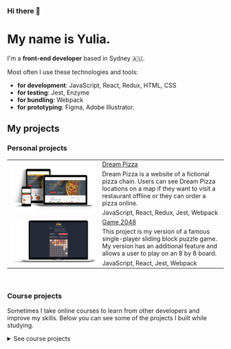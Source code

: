 ### Hi there 👋
# My name is Yulia.
I'm a **front-end developer** based in Sydney 🇦🇺.

Most often I use these technologies and tools:
* **for development**: JavaScript, React, Redux, HTML, CSS
* **for testing**: Jest, Enzyme
* **for bundling**: Webpack
* **for prototyping**: Figma, Adobe Illustrator.

## My projects

### Personal projects
<table>
  <tr>
    <td rowspan="3" width="200">
      <a href="https://github.com/truefiesta/dream-pizza" target="_blank">
        <img src="https://raw.githubusercontent.com/truefiesta/dream-pizza/main/src/assets/img/dream-pizza-top.png" width="100%" height="auto" alt="Dream Pizza">
      </a>
    </td>
    <td>
      <a href="https://github.com/truefiesta/dream-pizza" target="_blank">Dream Pizza</a>
    </td>
  </tr>
  <tr>
    <td>Dream Pizza is a website of a fictional pizza chain. Users can see Dream Pizza locations on a map if they want to visit a restaurant offline or they can order a pizza online.</td>
  </tr>
  <tr>
    <td>JavaScript, React, Redux, Jest, Webpack</td>
  </tr>
  <tr>
    <td rowspan="3" width="200">
      <a href="https://github.com/truefiesta/game2048" target="_blank">
        <img src="https://raw.githubusercontent.com/truefiesta/game2048/master/src/img/game-preview.png" width="100%" height="auto" alt="Game 2048">
      </a>
    </td>
    <td>
      <a href="https://github.com/truefiesta/game2048" target="_blank">Game 2048</a>
    </td>
  </tr>
  <tr>
    <td>This project is my version of a famous single-player sliding block puzzle game. My version has an additional feature and allows a user to play on an 8 by 8 board.</td>
  </tr>
  <tr>
    <td>JavaScript, React, Jest, Webpack</td>
  </tr>
</table>
<br />

### Course projects
Sometimes I take online courses to learn from other developers and improve my skills. Below you can see some of the projects I built while studying.
<details>
<summary>
  See course projects
</summary>

| Project     | Description | Technologies | Completed |
| ------| ------ | -----| ---- |
| [Six cities](https://github.com/truefiesta/six-cities) | A vacation rental online marketplace build with React. It provides detailed information about current offers, allows users to log in, leave a review, see offers' locations on map and more. | TypeScript, React, Redux, Jest, Enzyme, Leaflet, Webpack | Aug 2020 |
| [Big Trip](https://github.com/truefiesta/big-trip)  | A trip planner SPA. Users can create itinerary, calculate expenses and get information about tourist attractions located near the destinations included in the trip. | JavaScript ES6, Webpack, Chart.js, Flatpickr.js, Moment.js | May 2020 |
| [Keksobooking](https://github.com/truefiesta/keksobooking) | A web application that allows users to see rental properties in the center of Tokio city and create a detailed listing of their property if they want others to find it. | JavaScript ES5 | Mar 2020 |
| [Mishka](https://github.com/truefiesta/mishka) | A markup of a responsive e-commerce website. Mishka store sells cute hand-made creations that could be bought to decorate your home or as a gift for someone special. | Gulp, HTML5, SASS, BEM, cross browser compartibility (including Interner Explorer 11) | Jan 2020 |
| [Device](https://github.com/truefiesta/device) | An e-commerce website of a store called Device. Device store specializes in gadgets. | HTML5, CSS3, JavaScript, cross browser compartibility (including Interner Explorer 11) | Nov 2019 |
</details>
<!--
**truefiesta/truefiesta** is a ✨ _special_ ✨ repository because its `README.md` (this file) appears on your GitHub profile.

Here are some ideas to get you started:

- 🔭 I’m currently working on ...
- 🌱 I’m currently learning ...
- 👯 I’m looking to collaborate on ...
- 🤔 I’m looking for help with ...
- 💬 Ask me about ...
- 📫 How to reach me: ...
- 😄 Pronouns: ...
- ⚡ Fun fact: ...
-->
